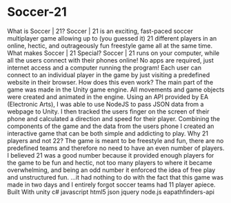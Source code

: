 # Soccer-21
What is Soccer | 21? Soccer | 21 is an exciting, fast-paced soccer multiplayer game allowing up to (you guessed it) 21 different players in an online, hectic, and outrageously fun freestyle game all at the same time.  What makes Soccer | 21 Special? Soccer | 21 runs on your computer, while all the users connect with their phones online! No apps are required, just internet access and a computer running the program! Each user can connect to an individual player in the game by just visiting a predefined website in their browser.  How does this even work? The main part of the game was made in the Unity game engine. All movements and game objects were created and animated in the engine. Using an API provided by EA (Electronic Arts), I was able to use NodeJS to pass JSON data from a webpage to Unity. I then tracked the users finger on the screen of their phone and calculated a direction and speed for their player. Combining the components of the game and the data from the users phone I created an interactive game that can be both simple and addicting to play.  Why 21 players and not 22? The game is meant to be freestyle and fun, there are no predefined teams and therefore no need to have an even number of players. I believed 21 was a good number because it provided enough players for the game to be fun and hectic, not too many players to where it became overwhelming, and being an odd number it enforced the idea of free play and unstructured fun. ...it had nothing to do with the fact that this game was made in two days and I entirely forgot soccer teams had 11 player apiece.  Built With unity c# javascript html5 json jquery node.js eapathfinders-api
